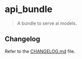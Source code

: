 # api_bundle

 > A bundle to serve ai models.

## Changelog

Refer to the [CHANGELOG.md](CHANGELOG.md) file.
